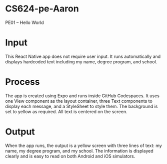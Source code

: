 # CS624-pe-Aaron
PE01 – Hello World


# Input
This React Native app does not require user input. It runs automatically and displays hardcoded text including my name, degree program, and school.

# Process
The app is created using Expo and runs inside GitHub Codespaces. It uses one View component as the layout container, three Text components to display each message, and a StyleSheet to style them. The background is set to yellow as required. All text is centered on the screen.

# Output
When the app runs, the output is a yellow screen with three lines of text: my name, my degree program, and my school. The information is displayed clearly and is easy to read on both Android and iOS simulators.

